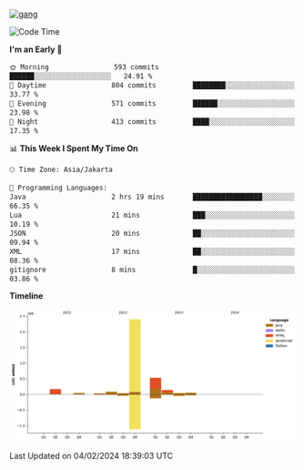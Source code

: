 <!-- [<img src='https://dev.karakun.com/assets/posts/2018-09-16-jc-java-article/3duke_suspects.jpg' alt='java'>](https://github.com/yeahbutstill) -->
[<img src='https://asset-2.tstatic.net/tribunnewswiki/foto/bank/images/Mozart.jpg' alt='gang'>](https://github.com/yeahbutstill)

<!--START_SECTION:waka-->
![Code Time](http://img.shields.io/badge/Code%20Time-2%2C623%20hrs%2045%20mins-blue)

**I'm an Early 🐤** 

```text
🌞 Morning                593 commits         ██████░░░░░░░░░░░░░░░░░░░   24.91 % 
🌆 Daytime                804 commits         ████████░░░░░░░░░░░░░░░░░   33.77 % 
🌃 Evening                571 commits         ██████░░░░░░░░░░░░░░░░░░░   23.98 % 
🌙 Night                  413 commits         ████░░░░░░░░░░░░░░░░░░░░░   17.35 % 
```


📊 **This Week I Spent My Time On** 

```text
🕑︎ Time Zone: Asia/Jakarta

💬 Programming Languages: 
Java                     2 hrs 19 mins       █████████████████░░░░░░░░   66.35 % 
Lua                      21 mins             ███░░░░░░░░░░░░░░░░░░░░░░   10.19 % 
JSON                     20 mins             ██░░░░░░░░░░░░░░░░░░░░░░░   09.94 % 
XML                      17 mins             ██░░░░░░░░░░░░░░░░░░░░░░░   08.36 % 
gitignore                8 mins              █░░░░░░░░░░░░░░░░░░░░░░░░   03.86 % 
```

**Timeline**

![Lines of Code chart](https://raw.githubusercontent.com/yeahbutstill/yeahbutstill/main/assets/bar_graph.png)


 Last Updated on 04/02/2024 18:39:03 UTC
<!--END_SECTION:waka-->
